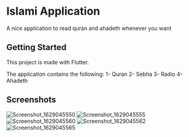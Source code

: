 # Islami Application

A nice application to read quran and ahadeth whenever you want

## Getting Started

This project is made with Flutter.

The application contains the following:
  1- Quran
  2- Sebha
  3- Radio
  4- Ahadeth

## Screenshots
![Screenshot_1629045550](https://user-images.githubusercontent.com/66397595/129494011-7e7c203b-ad9e-455b-b361-286c98539560.png)
![Screenshot_1629045555](https://user-images.githubusercontent.com/66397595/129494012-5d6bdf1b-76a7-4bba-b600-694808f55117.png)
![Screenshot_1629045560](https://user-images.githubusercontent.com/66397595/129494013-bf4b0f68-ce2a-42d6-b9ec-f406e409cce7.png)
![Screenshot_1629045562](https://user-images.githubusercontent.com/66397595/129494015-1fe58907-b817-41fa-a9a7-d09853f1baee.png)
![Screenshot_1629045565](https://user-images.githubusercontent.com/66397595/129494016-441dc135-0638-4e55-8ce8-269b6039339e.png)
